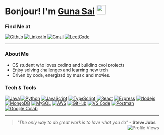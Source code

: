 <h1>Bonjour! I'm <a href="https://github.com/Guna1301">Guna Sai</a> <img src="https://emojis.slackmojis.com/emojis/images/1531849430/4246/blob-sunglasses.gif" width="30"/></h1>

### Find Me at
[![Github](http://img.shields.io/badge/-Github-black?style=flat-square&logo=github&link=https://github.com/Guna1301/)](https://github.com/Guna1301/)
[![LinkedIn](https://img.shields.io/badge/-LinkedIn-blue?style=flat-square&logo=linkedin&logoColor=white&link=https://www.linkedin.com/in/guna-sai-3673592ba/)](https://www.linkedin.com/in/guna-sai-3673592ba/)
[![Gmail](https://img.shields.io/badge/-Gmail-d14836?style=flat-square&logo=gmail&logoColor=white&link=mailto:gskotipalli2005@gmail.com)](mailto:gskotipalli2005@gmail.com)
[![LeetCode](https://img.shields.io/badge/-LeetCode-FFA116?style=flat-square&logo=LeetCode&logoColor=white&link=https://leetcode.com/u/Guna01/)](https://leetcode.com/u/Guna01/)

---

### About Me  
- CS student who loves coding and building cool projects  
- Enjoy solving challenges and learning new tech  
- Driven by code, energized by music and movies.


### Tech & Tools

[![Java](https://img.shields.io/badge/Java-007396?style=for-the-badge&logo=java&logoColor=white)]() [![Python](https://img.shields.io/badge/Python-3776AB?style=for-the-badge&logo=python&logoColor=white)]() [![JavaScript](https://img.shields.io/badge/JavaScript-F7DF1E?style=for-the-badge&logo=javascript&logoColor=black)]() [![TypeScript](https://img.shields.io/badge/TypeScript-3178C6?style=for-the-badge&logo=typescript&logoColor=white)]() [![React](https://img.shields.io/badge/React-007ACC?style=for-the-badge)]() [![Express](https://img.shields.io/badge/Express-d14836?style=for-the-badge)]() [![Nodejs](https://img.shields.io/badge/NodeJs-007ACC?style=for-the-badge)]()
[![MongoDB](https://img.shields.io/badge/MongoDB-47A248?style=for-the-badge&logo=mongodb&logoColor=white)]() [![MySQL](https://img.shields.io/badge/MySQL-4479A1?style=for-the-badge&logo=mysql&logoColor=white)]() [![AWS](https://img.shields.io/badge/AWS-FF9900?style=for-the-badge&logo=amazonaws&logoColor=white)]() [![GitHub](https://img.shields.io/badge/GitHub-181717?style=for-the-badge&logo=github&logoColor=white)]() [![VS Code](https://img.shields.io/badge/VS_Code-007ACC?style=for-the-badge&logo=visual-studio-code&logoColor=white)]() [![Postman](https://img.shields.io/badge/Postman-FF6C37?style=for-the-badge&logo=postman&logoColor=white)]() [![Google Colab](https://img.shields.io/badge/Google_Colab-F9AB00?style=for-the-badge&logo=googlecolab&logoColor=white)]()


---
<!--
### Stats
<p align="center">
  <img src="https://github-readme-stats.vercel.app/api?username=Guna1301&show_icons=true&theme=github_dark&hide_border=true" width="47%" alt="Guna1301 GitHub Stats"/>
  <img src="https://github-readme-stats.vercel.app/api/top-langs/?username=Guna1301&layout=compact&theme=github_dark&hide_border=true" width="40%" alt="Guna1301 GitHub Stats"/>
</p>
-->
> *"The only way to do great work is to love what you do"* - **Steve Jobs** 
> <img align="right" src="https://komarev.com/ghpvc/?username=Guna1301" alt="Profile Views" style="margin-left:10px;" />


<!-- <details>
<summary> 💥 Working on </summary>
<br>
<p align="center">
<a href="https://github.com/Defcon27/Machine-Learning">
<img src="https://github-readme-stats-defcon27.vercel.app/api/pin/?username=Defcon27&repo=Machine-Learning&show_owner=true&theme=react" />
</a>&ensp;
<a href="https://github.com/Defcon27/Deep-Learning">
<img src="https://github-readme-stats-defcon27.vercel.app/api/pin/?username=Defcon27&repo=Deep-Learning&show_owner=true&theme=react" />
</a>
</p>
</details> -->



<!--
**Defcon27/Defcon27** is a ✨ _special_ ✨ repository because its `README.md` (this file) appears on your GitHub profile.

pic on right
<img height="270" src="sss.svg" align=right>

 
views
![Profile Views](https://komarev.com/ghpvc/?username=Defcon27)
[![HitCount](http://hits.dwyl.com/Defcon27/.svg)](http://hits.dwyl.com/Defcon27)


social modded badge
<a href="https://www.linkedin.com/in/michael-hoffmann-3b8933b1"><img src="https://img.shields.io/badge/linkedin-%230077B5.svg?&style=for-the-badge&logo=linkedin&logoColor=white" height=25></a>


language badges:
![Python](https://img.shields.io/badge/Python-FECE00?style=flat&logo=Python&logoColor=3776AB)
![C](https://img.shields.io/badge/C-00599C?style=flat&logo=c)
![C++](https://img.shields.io/badge/C++-00599C?style=flat&logo=c%2b%2b)

![HTML5](https://img.shields.io/badge/HTML5-E34F26?style=flat&logo=html5&logoColor=white)
![CSS3](https://img.shields.io/badge/CSS3-1572B6?style=flat&logo=css3)
![Bootstrap](https://img.shields.io/badge/Bootstrap-563D7C?style=flat&logo=bootstrap)
![JavaScript](https://img.shields.io/badge/JavaScript-555555?style=flat&logo=javascript)
![Nodejs](https://img.shields.io/badge/Nodejs-555555?style=flat&logo=Node.js)
![MongoDB](https://img.shields.io/badge/MongoDB-555555?style=flat&logo=mongodb)

![Git](https://img.shields.io/badge/Git-555555?style=flat-square&logo=git)
![GitHub](https://img.shields.io/badge/GitHub-181717?style=flat-square&logo=github)


-->
